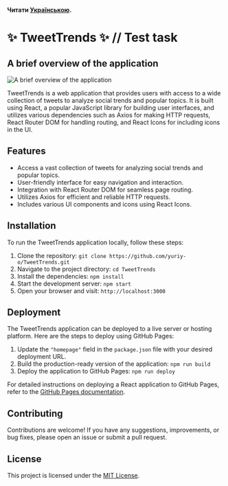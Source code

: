 **Читати [Українською](README.ua.md).**

# ✨ TweetTrends ✨ **// Test task**

## A brief overview of the application

![A brief overview of the application](./assets/Overview.gif)

TweetTrends is a web application that provides users with access to a wide
collection of tweets to analyze social trends and popular topics. It is built
using React, a popular JavaScript library for building user interfaces, and
utilizes various dependencies such as Axios for making HTTP requests, React
Router DOM for handling routing, and React Icons for including icons in the UI.

## Features

- Access a vast collection of tweets for analyzing social trends and popular
  topics.
- User-friendly interface for easy navigation and interaction.
- Integration with React Router DOM for seamless page routing.
- Utilizes Axios for efficient and reliable HTTP requests.
- Includes various UI components and icons using React Icons.

## Installation

To run the TweetTrends application locally, follow these steps:

1. Clone the repository: `git clone https://github.com/yuriy-o/TweetTrends.git`
2. Navigate to the project directory: `cd TweetTrends`
3. Install the dependencies: `npm install`
4. Start the development server: `npm start`
5. Open your browser and visit: `http://localhost:3000`

## Deployment

The TweetTrends application can be deployed to a live server or hosting
platform. Here are the steps to deploy using GitHub Pages:

1. Update the `"homepage"` field in the `package.json` file with your desired
   deployment URL.
2. Build the production-ready version of the application: `npm run build`
3. Deploy the application to GitHub Pages: `npm run deploy`

For detailed instructions on deploying a React application to GitHub Pages,
refer to the
[GitHub Pages documentation](https://docs.github.com/en/pages/getting-started-with-github-pages/creating-a-github-pages-site).

## Contributing

Contributions are welcome! If you have any suggestions, improvements, or bug
fixes, please open an issue or submit a pull request.

## License

This project is licensed under the
[MIT License](https://github.com/yuriy-o/TweetTrends/blob/main/LICENSE).
